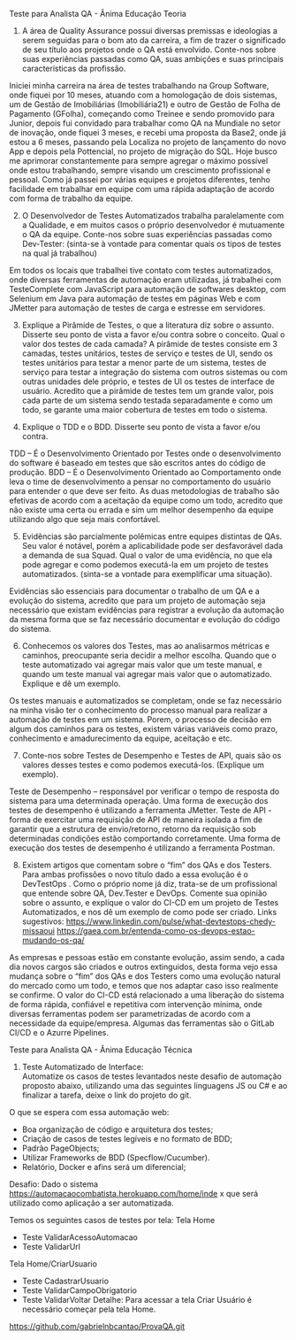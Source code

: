 Teste para Analista QA - Ânima Educação 
Teoria 
1.	A área de Quality Assurance possui diversas premissas e ideologias a serem seguidas para o bom ato da carreira, a fim de trazer o significado de seu título aos projetos onde o QA está envolvido. Conte-nos sobre suas experiências passadas como QA, suas ambições e suas principais características da profissão. 

Iniciei minha carreira na área de testes trabalhando na Group Software, onde fiquei por 10 meses, atuando com a homologação de dois sistemas, um de Gestão de Imobiliárias (Imobiliária21) e outro de Gestão de Folha de Pagamento (GFolha), começando como Treinee e sendo promovido para Junior, depois fui convidado para trabalhar como QA na Mundiale no setor de inovação, onde fiquei 3 meses, e recebi uma proposta da Base2, onde já estou a 6 meses, passando pela Localiza no projeto de lançamento do novo App e depois pela Pottencial, no projeto de migração do SQL.
Hoje busco me aprimorar constantemente para sempre agregar o máximo possível onde estou trabalhando, sempre visando um crescimento profissional e pessoal. Como já passei por várias equipes e projetos diferentes, tenho facilidade em trabalhar em equipe com uma rápida adaptação de acordo com forma de trabalho da equipe.
 
2.	O Desenvolvedor de Testes Automatizados trabalha paralelamente com a Qualidade, e em muitos casos o próprio desenvolvedor é mutuamente o QA da equipe. Conte-nos sobre suas experiências passadas como Dev-Tester: (sinta-se à vontade para comentar quais os tipos de testes na qual já trabalhou) 

Em todos os locais que trabalhei tive contato com testes automatizados, onde diversas ferramentas de automação eram utilizadas, já trabalhei com TesteComplete com JavaScript para automação de softwares desktop, com Selenium em Java para automação de testes em páginas Web e com JMetter para automação de testes de carga e estresse em servidores.
 
3.	Explique a Pirâmide de Testes, o que a literatura diz sobre o assunto. Disserte seu ponto de vista a favor e/ou contra sobre o conceito. Qual o valor dos testes de cada camada? 
A pirâmide de testes consiste em 3 camadas, testes unitários, testes de serviço e testes de UI, sendo os testes unitários para testar a menor parte de um sistema, testes de serviço para testar a integração do sistema com outros sistemas ou com outras unidades dele próprio, e testes de UI os testes de interface de usuário.
Acredito que a pirâmide de testes tem um grande valor, pois cada parte de um sistema sendo testada separadamente e como um todo, se garante uma maior cobertura de testes em todo o sistema.
 
4.	Explique o TDD e o BDD. Disserte seu ponto de vista a favor e/ou contra. 

TDD – É o Desenvolvimento Orientado por Testes onde o desenvolvimento do software é baseado em testes que são escritos antes do código de produção.
BDD – É o Desenvolvimento Orientado ao Comportamento onde leva o time de desenvolvimento a pensar no comportamento do usuário para entender o que deve ser feito.
As duas metodologias de trabalho são efetivas de acordo com a aceitação da equipe como um todo, acredito que não existe uma certa ou errada e sim um melhor desempenho da equipe utilizando algo que seja mais confortável. 

5.	Evidências são parcialmente polêmicas entre equipes distintas de QAs. Seu valor é notável, porém a aplicabilidade pode ser desfavorável dada a demanda de sua Squad. Qual o valor de uma evidência, no que ela pode agregar e como podemos executá-la em um projeto de testes automatizados. (sinta-se a vontade para exemplificar uma situação). 

Evidências são essenciais para documentar o trabalho de um QA e a evolução do sistema, acredito que para um projeto de automação seja necessário que existam evidências para registrar a evolução da automação da mesma forma que se faz necessário documentar e evolução do código do sistema.
 
6.	Conhecemos os valores dos Testes, mas ao analisarmos métricas e caminhos, preocupante seria decidir a melhor escolha. Quando que o teste automatizado vai agregar mais valor que um teste manual, e quando um teste manual vai agregar mais valor que o automatizado. 
Explique e dê um exemplo. 

Os testes manuais e automatizados se completam, onde se faz necessário na minha visão ter o conhecimento do processo manual para realizar a automação de testes em um sistema. Porem, o processo de decisão em algum dos caminhos para os testes, existem várias variáveis como prazo, conhecimento e amadurecimento da equipe, aceitação e etc.
 
7.	Conte-nos sobre Testes de Desempenho e Testes de API, quais são os valores desses testes e como podemos executá-los. (Explique um exemplo). 

Teste de Desempenho – responsável por verificar o tempo de resposta do sistema para uma determinada operação. Uma forma de execução dos testes de desempenho é utilizando a ferramenta JMetter.
Teste de API - forma de exercitar uma requisição de API de maneira isolada a fim de garantir que a estrutura de envio/retorno, retorno da requisição sob determinadas condições estão comportando corretamente. Uma forma de execução dos testes de desempenho é utilizando a ferramenta Postman.
 
8.	Existem artigos que comentam sobre o “fim” dos QAs e dos Testers. Para ambas profissões o novo título dado a essa evolução é o DevTestOps	. Como o próprio nome já diz, trata-se de um profissional que entende sobre QA, Dev.Tester e DevOps. Comente sua opinião sobre o assunto, e explique o valor do CI-CD em um projeto de Testes Automatizados, e nos dê um exemplo de como pode ser criado. Links sugestivos: 
https://www.linkedin.com/pulse/what-devtestops-chedy-missaoui 
https://gaea.com.br/entenda-como-os-devops-estao-mudando-os-qa/ 
 
As empresas e pessoas estão em constante evolução, assim sendo, a cada dia novos cargos são criados e outros extinguidos, desta forma vejo essa mudança sobre o “fim” dos QAs e dos Testers como uma evolução natural do mercado como um todo, e temos que nos adaptar caso isso realmente se confirme.
O valor do CI-CD está relacionado a uma liberação do sistema de forma rápida, confiável e repetitiva com intervenção mínima, onde diversas ferramentas podem ser parametrizadas de acordo com a necessidade da equipe/empresa. Algumas das ferramentas são o GitLab CI/CD e o Azurre Pipelines.
 
 
Teste para Analista QA - Ânima Educação
Técnica 
1. Teste Automatizado de Interface:  
Automatize os casos de testes levantados neste desafio de automação proposto abaixo, utilizando uma das seguintes linguagens JS ou C# e ao finalizar a tarefa, deixe o link do projeto do git. 
 
O que se espera com essa automação web: 
-	Boa organização de código e arquitetura dos testes; 
-	Criação de casos de testes legíveis e no formato de BDD; 
-	Padrão PageObjects; 
-	Utilizar Frameworks de BDD (Specflow/Cucumber). 
-	Relatório, Docker e afins será um diferencial; 
 
Desafio: 
Dado o sistema https://automacaocombatista.herokuapp.com/home/inde	x  que será utilizado como aplicação a ser automatizada.  
 
Temos os seguintes casos de testes por tela: 
Tela Home 
-	Teste ValidarAcessoAutomacao 
-	Teste ValidarUrl 
 
Tela Home/CriarUsuario 
-	Teste CadastrarUsuario 
-	Teste ValidarCampoObrigatorio 
-	Teste ValidarVoltar 
Detalhe: Para acessar a tela Criar Usuário é necessário começar pela tela Home. 
 
 https://github.com/gabrielnbcantao/ProvaQA.git
 
